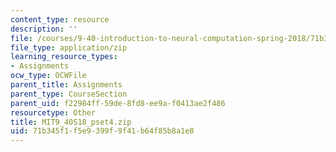 ```yaml
---
content_type: resource
description: ''
file: /courses/9-40-introduction-to-neural-computation-spring-2018/71b345f1f5e9399f9f41b64f85b8a1e8_MIT9_40S18_pset4.zip
file_type: application/zip
learning_resource_types:
- Assignments
ocw_type: OCWFile
parent_title: Assignments
parent_type: CourseSection
parent_uid: f22984ff-59de-8fd8-ee9a-f0413ae2f486
resourcetype: Other
title: MIT9_40S18_pset4.zip
uid: 71b345f1-f5e9-399f-9f41-b64f85b8a1e8
---
```

